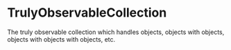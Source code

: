# TrulyObservableCollection
The truly observable collection which handles objects, objects with objects, objects with objects with objects, etc.
